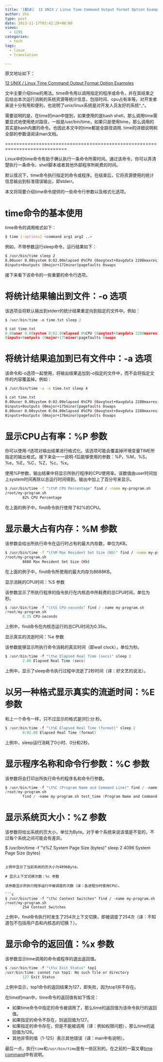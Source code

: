 ```yaml
---
title: '[翻译]  12 UNIX / Linux Time Command Output Format Option Examples'
author: zhs
type: post
date: 2013-11-17T03:42:29+00:00
views:
  - 1295
categories:
  - tech
tags:
  - linux
  - translation

---
```


原文地址如下：

[12 UNIX / Linux Time Command Output Format Option Examples](http://www.thegeekstuff.com/2013/10/time-command-format)

文中主要介绍time的用法。time命令用以调用指定的程序或命令，并在其结束之后给出本次运行消耗的系统资源等统计信息，包括时间、cpu占有率等。对开发者来说十分有用和便利，也说明了unix/linux系统是对开发人员友好的系统^_^。

需要说明的是，在time的man中提到，如果使用的是bash shell，那么调用time需要显式地使用绝对路径，一般是/usr/bin/time，如果只是使用time，那么调用的其实是bash内置的命令。也因此本文中的time都是全路径调用. time的详细说明和全部的参数请阅读man文档。

============================================================================

Linux中的time命令有助于确认执行一条命令所需时间。通过该命令，你可以弄清楚执行一条命令、shell脚本或者其他外部程序所耗费的时间。

默认情况下，time命令执行指定的命令或程序。在结束后，它将资源使用的统计信息输出到标准错误输出，即stderr。

本文将简要介绍time命令提供的一些命令行参数以及格式化选项。

# time命令的基本使用

time命令的调用格式如下：

```sh
$ time [-options] <command arg1 arg2 ..>
```

例如，不带参数运行sleep命令，运行结果如下：

```sh
$ /usr/bin/time sleep 2
0.00user 0.00system 0:02.00elapsed 0%CPU (0avgtext+0avgdata 2288maxresident)k
0inputs+0outputs (0major+172minor)pagefaults 0swaps
```

接下来看下该命令的一些重要的命令行选项。

# 将统计结果输出到文件：-o 选项

该选项会将默认输出到stderr的统计结果重定向到指定的文件中。例如：

```c
$ /usr/bin/time -o time.txt sleep 2

$ cat time.txt
0.00user 0.00system 0:02.00elapsed 0%CPU (0avgtext+0avgdata 2288maxresident)k
0inputs+0outputs (0major+175minor)pagefaults 0swaps
```

# 将统计结果追加到已有文件中：-a 选项

该命令和-o选项一起使用，将输出结果追加到-o指定的文件中，而不会将指定文件的内容覆盖掉。例如：

```sh
$ /usr/bin/time -a -o time.txt sleep 4

$ cat time.txt
0.00user 0.00system 0:02.00elapsed 0%CPU (0avgtext+0avgdata 2288maxresident)k
0inputs+0outputs (0major+175minor)pagefaults 0swaps
0.00user 0.00system 0:04.00elapsed 0%CPU (0avgtext+0avgdata 2288maxresident)k
0inputs+0outputs (0major+176minor)pagefaults 0swaps
```

# 显示CPU占有率：%P 参数

你可以使用-f选项对输出结果进行格式化。该选项可能会覆盖掉环境变量TIME所指定的输出格式。接下来会一一说明-f后能够使用的参数：%P，%M，%S，%e，%E，%C，%Z，%c，%x。

使用%P参数，输出结果中将显示所执行程序的CPU使用率。该数值由user时间加上system时间再除以总运行时间得到。输出中加上了百分号来显示。

```sh
$ /usr/bin/time -f "\t%P CPU Percentage" find / -name my-program.sh
/root/my-program.sh
        82% CPU Percentage
```

在上面的例子中，find命令执行使用了82%的CPU。

# 显示最大占有内存：%M 参数

该参数会给出所执行命令在运行时占有的最大内存数，单位为KB。

```sh
$ /usr/bin/time -f "\t%M Max Resident Set Size (Kb)" find / -name my-program.sh
/root/my-program.sh
        8688 Max Resident Set Size (Kb)
```

在上面的例子中，find命令所使用的最大内存为8688KB。

显示消耗的CPU时间：%S 参数

该参数显示了所执行程序的指令执行在内核态中所耗费的总CPU时间，单位为秒。

```c
$ /usr/bin/time -f "\t%S CPU-seconds" find / -name my-program.sh
/root/my-program.sh
        0.35 CPU-seconds
```

上例中，find命令在内核态运行的总CPU时间为0.35s。

显示真实的流逝时间：%e 参数

该参数能够显示所执行命令消耗的真实时间（即wall clock），单位为秒。

```c
$ /usr/bin/time -f "\t%e Elapsed Real Time (secs)" sleep 2
        2.00 Elapsed Real Time (secs)
```

上例中，显示了sleep命令执行过程中流逝了2秒时间（译：好文艺的说法）。

# 以另一种格式显示真实的流逝时间：%E 参数

和上一个命令一样，只不过显示的格式是[时]:分:秒。

```c
$ /usr/bin/time -f "\t%E Elapsed Real Time (format)" sleep 2
        0:02.00 Elapsed Real Time (format)
```

上例中，sleep运行消耗了0小时、0分和2秒。

# 显示程序名称和命令行参数：%C 参数

该参数将会打印出所执行命令的程序名和命令行参数。

```c
$ /usr/bin/time -f "\t%C (Program Name and Command Line)" find / -name my-program.sh
/root/my-program.sh
        find / -name my-program.sh test_time (Program Name and Command Line)
```

# 显示系统页大小：%Z 参数

该参数将给出系统的页大小，单位为Byte。对于单个系统来说该值是不变的，不过每个系统之间可能会有差异。

$ /usr/bin/time -f "\t%Z System Page Size (bytes)" sleep 2
        4096 System Page Size (bytes)
```

上例中显示了当前系统的页大小为4096Byte。

# 显示上下文切换次数：%c 参数

该参数显示所执行程序运行中被调度的次数（译：各进程分时使用CPU）。

```c
$ /usr/bin/time -f "\t%c Context Switches" find / -name my-program.sh
/root/my-program.sh
        254 Context Switches
```

上例中，find命令执行时发生了254次上下文切换，即被调度了254次（译：不知道包不包括用户态和内核态的切换？）。

# 显示命令的返回值：%x 参数

该参数显示time调用的命令或程序的退出返回值。

```c
$ /usr/bin/time -f "\t%x Exit Status" top1
/usr/bin/time: cannot run top1: No such file or directory
        127 Exit Status
```

上例中显示，top1命令的返回结果为127，即失败，因为top1并不存在。

在time的man中，time命令的返回值有如下情况：

- 如果time命令中指定的命令被调用了，那么time的返回值为该命令执行的返回值。
- 如果指定的命令不存在，则返回值为127。
- 如果指定的命令存在，但是不能被调用（译：例如权限问题），那么time的返回值为126。
- 其他非零的值（1-125）表示其他错误（译：man中有说明）。

最后一点，执行`time`和`/usr/bin/time`是有一些区别的。在之前的一篇文章[time command](http://www.thegeekstuff.com/2012/01/time-command-examples/)中有说明。
